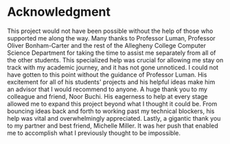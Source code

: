 # Acknowledgment

This project would not have been possible without the help of those who supported me along the way. Many thanks to Professor Luman, Professor Oliver Bonham-Carter and the rest of the Allegheny College Computer Science Department for taking the time to assist me separately from all of the other students. This specialized help was crucial for allowing me stay on track with my academic journey, and it has not gone unnoticed. I could not have gotten to this point without the guidance of Professor Luman. His excitement for all of his students' projects and his helpful ideas make him an advisor that I would recommend to anyone. A huge thank you to my colleague and friend, Noor Buchi. His eagerness to help at every stage allowed me to expand this project beyond what I thought it could be. From bouncing ideas back and forth to working past my technical blockers, his help was vital and overwhelmingly appreciated. Lastly, a gigantic thank you to my partner and best friend, Michelle Miller. It was her push that enabled me to accomplish what I previously thought to be impossible.